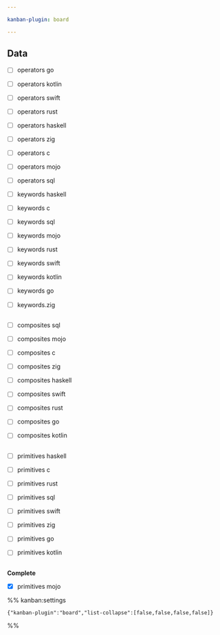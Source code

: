 ```yaml
---

kanban-plugin: board

---
```


## Data

- [ ] operators go
- [ ] operators kotlin
- [ ] operators swift
- [ ] operators rust
- [ ] operators haskell
- [ ] operators zig
- [ ] operators c
- [ ] operators mojo
- [ ] operators sql
- [ ] keywords haskell
- [ ] keywords c
- [ ] keywords sql
- [ ] keywords mojo
- [ ] keywords rust
- [ ] keywords swift
- [ ] keywords kotlin
- [ ] keywords go
- [ ] keywords.zig


## 

- [ ] composites sql
- [ ] composites mojo
- [ ] composites c
- [ ] composites zig
- [ ] composites haskell
- [ ] composites swift
- [ ] composites rust
- [ ] composites go
- [ ] composites kotlin


## 

- [ ] primitives haskell
- [ ] primitives c
- [ ] primitives rust
- [ ] primitives sql
- [ ] primitives swift
- [ ] primitives zig
- [ ] primitives go
- [ ] primitives kotlin


## 

**Complete**
- [x] primitives mojo




%% kanban:settings
```
{"kanban-plugin":"board","list-collapse":[false,false,false,false]}
```
%%
